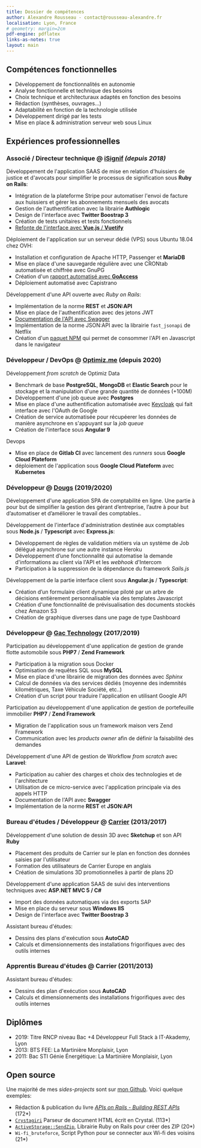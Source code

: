 ```yaml
---
title: Dossier de compétences
author: Alexandre Rousseau - contact@rousseau-alexandre.fr
localisation: Lyon, France
# geometry: margin=2cm
pdf-engine: pdflatex
links-as-notes: true
layout: main
---
```


## Compétences fonctionnelles

- Développement de fonctionnalités en autonomie
- Analyse fonctionnelle et technique des besoins
- Choix technique et architecturaux adaptés en fonction des besoins
- Rédaction (synthèses, ouvrages...)
- Adaptabilité en fonction de la technologie utilisée
- Développement dirigé par les tests
- Mise en place & administration serveur web sous Linux

## Expériences professionnelles

### Associé / Directeur technique @ [iSignif](https://isignif.fr) _(depuis 2018)_

Développement de l'application SAAS de mise en relation d'huissiers de justice et d'avocats pour simplifier le processus de signification sous **Ruby on Rails**:

- Intégration de la plateforme Stripe pour automatiser l'envoi de facture aux huissiers et gérer les abonnements mensuels des avocats
- Gestion de l'authentification avec la librairie **Authlogic**
- Design de l'interface avec **Twitter Boostrap 3**
- Création de tests unitaires et tests fonctionnels
- [Refonte de l'interface avec **Vue.js** / **Vuetify**](https://github.com/isignif/vue-app/)

Déploiement de l'application sur un serveur dédié (VPS) sous Ubuntu 18.04 chez OVH:

- Installation et configuration de Apache HTTP, Passenger et **MariaDB**
- Mise en place d'une sauvegarde régulière avec une CRONtab automatisée et chiffrée avec GnuPG
- Création d'un [rapport automatisé avec **GoAccess**](https://rousseau-alexandre.fr/devops/2020/03/02/automatic-report-with-goaccess.html)
- Déploiement automatisé avec Capistrano

Développement d'une API ouverte avec _Ruby on Rails_:

- Implémentation de la norme **REST** et **JSON:API**
- Mise en place de l'authentification avec des jetons JWT
- [Documentation de l'API avec Swagger](https://github.com/isignif/openapi-definition)
- Implémentation de la norme JSON:API avec la librairie `fast_jsonapi` de Netflix
- Création d'un [paquet NPM](https://github.com/isignif/isignif-client) qui permet de consommer l'API en Javascript dans le navigateur

### Développeur / DevOps @ [Optimiz.me](https://optimiz.me/) (depuis 2020)

Développement _from scratch_ de Optimiz Data

- Benchmark de base **PostgreSQL**, **MongoDB** et **Elastic Search** pour le stockage et la manipulation d'une grande quantité de données (+100M)
- Développement d'une job queue avec **Postgres**
- Mise en place d'une authentification automatisée avec [Keycloak](https://www.keycloak.org/) qui fait interface avec l'OAuth de Google
- Création de service automatisée pour récupéerer les données de manière asynchrone en s'appuyant sur la _job queue_
- Création de l'interface sous **Angular 9**

Devops

- Mise en place de **Gitlab CI** avec lancement des _runners_ sous **Google Cloud Plateform**
- déploiement de l'application sous **Google Cloud Plateform** avec **Kubernetes**

### Développeur @ [Dougs](https://dougs.fr) (2019/2020)

Développement d'une application SPA de comptabilité en ligne. Une partie à pour but de simplifier la gestion des gérant d’entreprise, l’autre à pour but d’automatiser et d’améliorer le travail des comptables..

Développement de l'interface d'administration destinée aux comptables sous **Node.js** / **Typescript** avec **Express.js**:

- Développement de règles de validation métiers via un système de Job délégué asynchrone sur une autre instance Heroku
- Développement d’une fonctionnalité qui automatise la demande d'informations au client via l'API et les _webhook_ d'Intercom
- Participation à la suppression de la dépendance du framework _Sails.js_

Développement de la partie interface client sous **Angular.js** / **Typescript**:

- Création d’un formulaire client dynamique piloté par un arbre de décisions entièrement personnalisable via des templates Javascript
- Création d'une fonctionnalité de prévisualisation des documents stockés chez Amazon S3
- Création de graphique diverses dans une page de type Dashboard

### Développeur @ [Gac Technology](https://www.gac-technology.com) (2017/2019)

Participation au développement d'une application de gestion de grande flotte automobile sous **PHP7** / **Zend Framework**

- Participation à la migration sous Docker
- Optimisation de requêtes SQL sous **MySQL**
- Mise en place d'une librairie de migration des données avec _Sphinx_
- Calcul de données via des services dédiés (moyenne des indemnités kilométriques, Taxe Véhicule Société, etc..)
- Création d'un script pour traduire l'application en utilisant Google API

Participation au développement d'une application de gestion de portefeuille immobilier **PHP7** / **Zend Framework**

- Migration de l'application sous un framework maison vers Zend Framework
- Communication avec les _products owner_ afin de définir la faisabilité des demandes

Développement d'une API de gestion de Workflow _from scratch_ avec **Laravel**:

- Participation au cahier des charges et choix des technologies et de l'architecture
- Utilisation de ce micro-service avec l'application principale via des appels HTTP
- Documentation de l'API avec **Swagger**
- Implémentation de la norme **REST** et **JSON:API**

### Bureau d'études / Développeur @ [Carrier](http://www.carrier.fr) (2013/2017)

Développement d'une solution de dessin 3D avec **Sketchup** et son API **Ruby**

- Placement des produits de Carrier sur le plan en fonction des données saisies par l'utilisateur
- Formation des utilisateurs de Carrier Europe en anglais
- Création de simulations 3D promotionnelles à partir de plans 2D

Développement d'une application SAAS de suivi des interventions techniques avec **ASP.NET MVC 5 / C#**

- Import des données automatiques via des exports SAP
- Mise en place du serveur sous **Windows IIS**
- Design de l'interface avec **Twitter Boostrap 3**

Assistant bureau d'études:

- Dessins des plans d'exécution sous **AutoCAD**
- Calculs et dimensionnements des installations frigorifiques avec des outils internes

### Apprentis Bureau d'études @ Carrier (2011/2013)

Assistant bureau d'études:

- Dessins des plan d'exécution sous **AutoCAD**
- Calculs et dimensionnements des installations frigorifiques avec des outils internes

## Diplômes

- 2019: Titre RNCP niveau Bac +4 Développeur Full Stack à IT-Akademy, Lyon
- 2013: BTS FEE: La Martinière Monplaisir, Lyon
- 2011: Bac STI Génie Énergétique: La Martinière Monplaisir, Lyon

## Open source

Une majorité de mes _sides-projects_ sont sur [mon Github](https://github.com/madeindjs). Voici quelque exemples:

- Rédaction & publication du livre [_APIs on Rails - Building REST APIs_](https://leanpub.com/apionrails6) (172\*)
- [`Crystagiri`](https://github.com/madeindjs/Crystagiri) Parseur de document HTML écrit en Crystal. (113\*)
- [`ActiveStorage::SendZip`](https://github.com/madeindjs/active_storage-send_zip), Librairie Ruby on Rails pour créer des ZIP (20\*)
- `Wi-fi_bruteforce`, Script Python pour se connecter aux Wi-fi des voisins (21\*)

<!-- ## LIENS

- https://rousseau-alexandre.fr
- https://www.linkedin.com/in/alexandre-r-a55a9464/ -->
